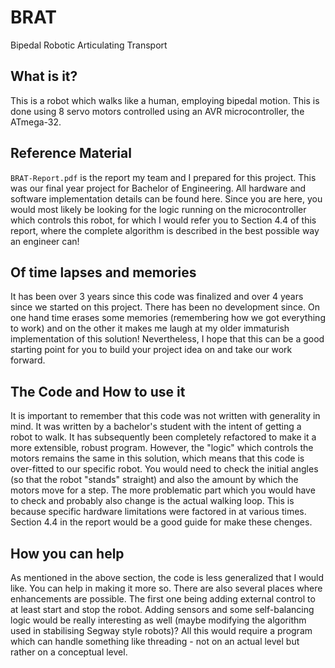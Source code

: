 # BRAT
Bipedal Robotic Articulating Transport
## What is it?
This is a robot which walks like a human, employing bipedal motion. This is done using 8 servo motors controlled using an AVR microcontroller,  the ATmega-32.
## Reference Material
`BRAT-Report.pdf` is the report my team and I prepared for this project. This was our final year project for Bachelor of Engineering. All hardware and software implementation details can be found here. Since you are here, you would most likely be looking for the logic running on the microcontroller which controls this robot, for which I would refer you to Section 4.4 of this report, where the complete algorithm is described in the best possible way an engineer can!
## Of time lapses and memories
It has been over 3 years since this code was finalized and over 4 years since we started on this project. There has been no development since. On one hand time erases some memories (remembering how we got everything to work) and on the other it makes me laugh at my older immaturish implementation of this solution! Nevertheless, I hope that this can be a good starting point for you to build your project idea on and take our work forward.
## The Code and How to use it
It is important to remember that this code was not written with generality in mind. It was written by a bachelor's student with the intent of getting a robot to walk. It has subsequently been completely refactored to make it a more extensible, robust program. However, the "logic" which controls the motors remains the same in this solution, which means that this code is over-fitted to our specific robot. You would need to check the initial angles (so that the robot "stands" straight) and also the amount by which the motors move for a step. The more problematic part which you would have to check and probably also change is the actual walking loop. This is because specific hardware limitations were factored in at various times. Section 4.4 in the report would be a good guide for make these chenges.
## How you can help
As mentioned in the above section, the code is less generalized that I would like. You can help in making it more so. There are also several places where enhancements are possible. The first one being adding external control to at least start and stop the robot. Adding sensors and some self-balancing logic would be really interesting as well (maybe modifying the algorithm used in stabilising Segway style robots)? All this would require a program which can handle something like threading - not on an actual level but rather on a conceptual level.
